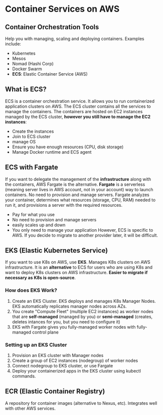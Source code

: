 # Container Services on AWS

## Container Orchestration Tools
Help you with managing, scaling and deploying containers. Examples include:
- Kubernetes
- Mesos
- Nomad (Hashi Corp)
- Docker Swarm
- **ECS**: Elastic Container Service (AWS)

## What is ECS?
ECS is a container orchestration service. It allows you to run containerized application clusters on AWS. The ECS cluster contains all the services to manage the containers. The containers are hosted on EC2 instances managed by the ECS cluster, **however you still have to manage the EC2 instances**:
- Create the instances
- Join to ECS cluster
- manage OS
- Ensure you have enough resources (CPU, disk storage)
- Manage Docker runtime and ECS agent

## ECS with Fargate
If you want to delegate the management of the **infrastructure** along with the containers, AWS Fargate is the alternative. **Fargate** is a serverless (meaning server lives in AWS account, not in your account) way to launch containers. No need to provision and manage servers. Fargate analyzes your container, determines what resources (storage, CPU, RAM) needed to run it, and provisions a server with the required resources.
- Pay for what you use
- No need to provision and manage servers
- easily scales up and down
- You only need to manage your application
However, ECS is specific to AWS. If you decide to migrate to another provider later, it will be difficult.

## EKS (Elastic Kubernetes Service)
If you want to use K8s on AWS, use **EKS**. Manages K8s clusters on AWS infrastructure. It is an **alternative** to ECS for users who are using K8s and want to deploy K8s clusters on AWS infrastructure. **Easier to migrate if necessary as K8s is open-source**.

### How does EKS Work?
1. Create an EKS Cluster. EKS deploys and manages K8s Manager Nodes. EKS automatically replicates manager nodes across AZs.
2. You create "Compute Fleet" (multiple EC2 instances) as worker nodes that are **self-managed** (managed by you) or **semi-managed** (creates, deletes intances for you, but you need to configure it)
3. EKS with Fargate gives you fully-managed worker nodes with fully-managed control plane

### Setting up an EKS Cluster
1. Provision an EKS cluster with Manager nodes
2. Create a group of EC2 instances (nodegroup) of worker nodes
3. Connect nodegroup to EKS cluster, or use Fargate
4. Deploy your containerized apps in the EKS cluster using kubectl commands.

## ECR (Elastic Container Registry)
A repository for container images (alternative to Nexus, etc). Integrates well with other AWS services.

